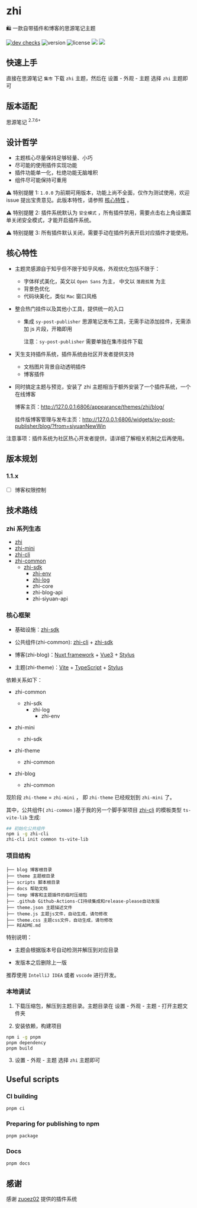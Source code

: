 # zhi

🛍️ 一款自带插件和博客的思源笔记主题

[![dev checks](https://img.shields.io/github/checks-status/terwer/zhi/main?label=build)](https://github.com/terwer/zhi/tree/main)
![version](https://img.shields.io/github/release/terwer/zhi.svg?style=flat-square)
![license](https://img.shields.io/badge/license-GPL-blue.svg?style=popout-square)
[![](https://img.shields.io/badge/主题源码-code-red)](https://github.com/terwer/src-sy-post-publisher)
[![](https://img.shields.io/badge/博客源码-code-green)](https://github.com/terwer/src-sy-post-publisher)

## 快速上手

直接在思源笔记 `集市` 下载 `zhi` 主题，然后在 <kbd>设置</kbd> - <kbd>外观</kbd> - <kbd>主题</kbd> 选择 `zhi` 主题即可

## 版本适配

思源笔记 <sup>2.7.6+</sup>

## 设计哲学

- 主题核心尽量保持足够轻量、小巧
- 尽可能的使用插件实现功能
- 插件功能单一化，杜绝功能无脑堆积
- 组件尽可能保持可重用

⚠️ 特别提醒 1: `1.0.0` 为前期可用版本，功能上尚不全面，仅作为测试使用，欢迎 issue
提出宝贵意见。此版本特性，请参照 [核心特性](#核心特性) 。

⚠️ 特别提醒 2: 插件系统默认为 `安全模式` ，所有插件禁用，需要点击右上角设置菜单关闭安全模式，才能开启插件系统。

⚠️ 特别提醒 3: 所有插件默认关闭，需要手动在插件列表开启对应插件才能使用。

## 核心特性

- 主题灵感源自于知乎但不限于知乎风格，外观优化包括不限于：

    - 字体样式美化，英文以 `Open Sans` 为主， 中文以 `落霞孤鹜` 为主
    - 背景色优化
    - 代码块美化，类似 `Mac` 窗口风格

- 整合热门挂件以及其他小工具，提供统一的入口

    - 集成 `sy-post-publisher` 思源笔记发布工具，无需手动添加挂件，无需添加 js 片段，开箱即用

      注意：`sy-post-publisher` 需要单独在集市挂件下载

- 天生支持插件系统，插件系统由社区开发者提供支持

    - 文档图片背景自动透明插件
    - 博客插件

- 同时搞定主题与预览，安装了 zhi 主题相当于额外安装了一个插件系统，一个在线博客

  博客主页：http://127.0.0.1:6806/appearance/themes/zhi/blog/

  挂件版博客管理与发布主页：http://127.0.0.1:6806/widgets/sy-post-publisher/blog/?from=siyuanNewWin

注意事项：插件系统为社区热心开发者提供，请详细了解相关机制之后再使用。

## 版本规划

### 1.1.x

- [ ] 博客权限控制

## 技术路线

### zhi 系列生态

- [zhi](https://github.com/terwer/zhi)
- [zhi-mini](https://github.com/terwer/zhi-mini)
- [zhi-cli](https://github.com/terwer/zhi-cli)
- [zhi-common](https://github.com/terwer/zhi-common)
  - [zhi-sdk](https://github.com/terwer/zhi-sdk)
      - [zhi-env](https://github.com/terwer/zhi-env)
      - [zhi-log](https://github.com/terwer/zhi-log)
      - zhi-core
      - zhi-blog-api
      - zhi-siyuan-api

### 核心框架

- 基础设施：[zhi-sdk](https://github.com/terwer/zhi-sdk)

- 公共组件(zhi-common): [zhi-cli](https://github.com/terwer/zhi-cli) + [zhi-sdk](https://github.com/terwer/zhi-sdk)

- 博客(zhi-blog)：[Nuxt framework](https://nuxt.com/) + [Vue3](https://vuejs.org/) + [Stylus](https://stylus-lang.com/)

- 主题(zhi-theme)：[Vite](https://vitejs.dev/) + [TypeScript](https://www.typescriptlang.org/) + [Stylus](https://stylus-lang.com/)

依赖关系如下：

- zhi-common
    - zhi-sdk
        - zhi-log
            - zhi-env

- zhi-mini
    - zhi-sdk

- zhi-theme
    - zhi-common

- zhi-blog
    - zhi-common

现阶段 `zhi-theme` = `zhi-mini` ， 即 `zhi-theme` 已经规划到 `zhi-mini` 了。

其中，公共组件( `zhi-common` )基于我的另一个脚手架项目 [zhi-cli](https://github.com/terwer/zhi-cli) 的模板类型 `ts-vite-lib` 生成:

```bash
## 初始化公共组件
npm i -g zhi-cli
zhi-cli init common ts-vite-lib
```

### 项目结构

```
├── blog 博客根目录
├── theme 主题根目录
├── scripts 脚本根目录
├── docs 帮助文档
├── temp 博客和主题插件的临时压缩包
├── .github Github-Actions-CI持续集成和release-please自动发版
├── theme.json 主题描述文件         
├── theme.js 主题js文件，自动生成，请勿修改
├── theme.css 主题css文件，自动生成，请勿修改
├── README.md
```

特别说明：

- 主题会根据版本号自动检测并解压到对应目录

- 发版本之后删除上一版

推荐使用 `IntelliJ IDEA` 或者 `vscode` 进行开发。

### 本地调试

1. 下载压缩包，解压到主题目录。主题目录在 <kbd>设置</kbd> - <kbd>外观</kbd> - <kbd>主题</kbd> - <kbd>打开主题文件夹</kbd>

2. 安装依赖，构建项目

```bash
npm i -g pnpm
pnpm dependency
pnpm build
```

3. <kbd>设置</kbd> - <kbd>外观</kbd> - <kbd>主题</kbd> 选择 `zhi` 主题即可

## Useful scripts

### CI building

```bash
pnpm ci
```

### Preparing for publishing to npm

```bash
pnpm package
```

### Docs

```bash
pnpm docs
```

## 感谢

感谢 [zuoez02](https://github.com/zuoez02/siyuan-plugin-system) 提供的插件系统
